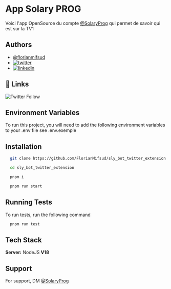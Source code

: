 # App Solary PROG

Voici l'app OpenSource du compte [@SolaryProg](https://twitter.com/SolaryProg) qui permet de savoir qui est sur la TV1

## Authors

-   [@florianmifsud](https://www.github.com/florianmifsud)
-   [![twitter](https://img.shields.io/badge/twitter-1DA1F2?style=for-the-badge&logo=twitter&logoColor=white)](https://twitter.com/florianmifsud)
-   [![linkedin](https://img.shields.io/badge/linkedin-0A66C2?style=for-the-badge&logo=linkedin&logoColor=white)](https://www.linkedin.com/in/florianmifsud/)

## 🔗 Links

![Twitter Follow](https://img.shields.io/twitter/follow/solaryprog?style=social)

## Environment Variables

To run this project, you will need to add the following environment variables to your .env file see .env.exemple

## Installation

```bash
  git clone https://github.com/FlorianMifsud/sly_bot_twitter_extension.git
```

```bash
  cd sly_bot_twitter_extension
```

```bash
  pnpm i
```

```bash
  pnpm run start
```

## Running Tests

To run tests, run the following command

```bash
  pnpm run test
```

## Tech Stack

**Server:** NodeJS **V18**

## Support

For support, DM [@SolaryProg](https://twitter.com/SolaryProg)

